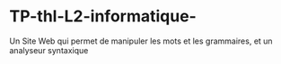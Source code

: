 # TP-thl-L2-informatique-
Un Site Web qui permet de manipuler les mots et les grammaires, et un analyseur syntaxique 
